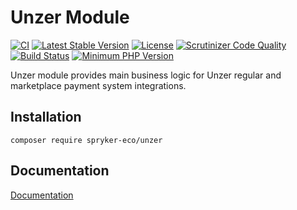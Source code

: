 # Unzer Module
[![CI](https://github.com/spryker-eco/unzer/actions/workflows/ci.yml/badge.svg)](https://github.com/spryker-eco/unzer/actions/workflows/ci.yml)
[![Latest Stable Version](https://poser.pugx.org/spryker-eco/unzer/v/stable.svg)](https://packagist.org/packages/spryker-eco/unzer)
[![License](https://img.shields.io/github/license/spryker-eco/unzer.svg?b=master)](https://github.com/spryker-eco/unzer)
[![Scrutinizer Code Quality](https://scrutinizer-ci.com/g/spryker-eco/unzer/badges/quality-score.png?b=master)](https://scrutinizer-ci.com/g/spryker-eco/unzer/?branch=master)
[![Build Status](https://scrutinizer-ci.com/g/spryker-eco/unzer/badges/build.png?b=master)](https://scrutinizer-ci.com/g/spryker-eco/unzer/build-status/master)
[![Minimum PHP Version](https://img.shields.io/badge/php-%3E%3D%207.3-8892BF.svg)](https://php.net/)

Unzer module provides main business logic for Unzer regular and marketplace payment system integrations.

## Installation
```
composer require spryker-eco/unzer
```
## Documentation
[Documentation](https://documentation.spryker.com/industry_partners/payment/unzer/unzer-details.htm)
